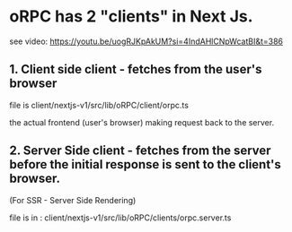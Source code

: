 # oRPC has 2 "clients" in Next Js.

see video: https://youtu.be/uogRJKpAkUM?si=4IndAHlCNpWcatBI&t=386

## 1. Client side client - fetches from the user's browser

file is client/nextjs-v1/src/lib/oRPC/client/orpc.ts

the actual frontend (user's browser) making request back to the server.

## 2. Server Side client - fetches from the server before the initial response is sent to the client's browser.

(For SSR - Server Side Rendering)

file is in : client/nextjs-v1/src/lib/oRPC/clients/orpc.server.ts
